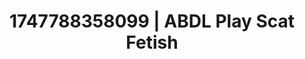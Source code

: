 ---
categories:
- Immersive passion
- Anal
- Erotic dream roleplay
- Office affair
- Interactive NSFW
image: /assets/images/1747788358099.jpg
layout: post
seo:
  description: Featured content with artistic ABDL Play, Scat Fetish. HD images available.
  keywords: ABDL Play, Scat Fetish
  og_image: /assets/images/1747788358099.jpg
  schema_type: VisualArtwork
tags:
- ABDL Play
- '#1747788358099'
- Scat Fetish
title: 1747788358099 | ABDL Play Scat Fetish
---